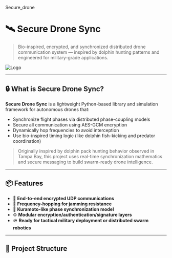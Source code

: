 Secure_drone

# 🛰️ Secure Drone Sync

> Bio-inspired, encrypted, and synchronized distributed drone communication system — inspired by dolphin hunting patterns and engineered for military-grade applications.

![Logo](![image](https://github.com/user-attachments/assets/69bf974e-5108-47ca-8251-527422172942)
)

---

## 🔒 What is Secure Drone Sync?

**Secure Drone Sync** is a lightweight Python-based library and simulation framework for autonomous drones that:
- Synchronize flight phases via distributed phase-coupling models
- Secure all communication using AES-GCM encryption
- Dynamically hop frequencies to avoid interception
- Use bio-inspired timing logic (like dolphin fish-kicking and predator coordination)

> Originally inspired by dolphin pack hunting behavior observed in Tampa Bay, this project uses real-time synchronization mathematics and secure messaging to build swarm-ready drone intelligence.

---

## 📦 Features

- 🔐 **End-to-end encrypted UDP communications**
- 📡 **Frequency-hopping for jamming resistance**
- 🧠 **Kuramoto-like phase synchronization model**
- ⚙️ **Modular encryption/authentication/signature layers**
- 🪖 **Ready for tactical military deployment or distributed swarm robotics**

---

## 📁 Project Structure


